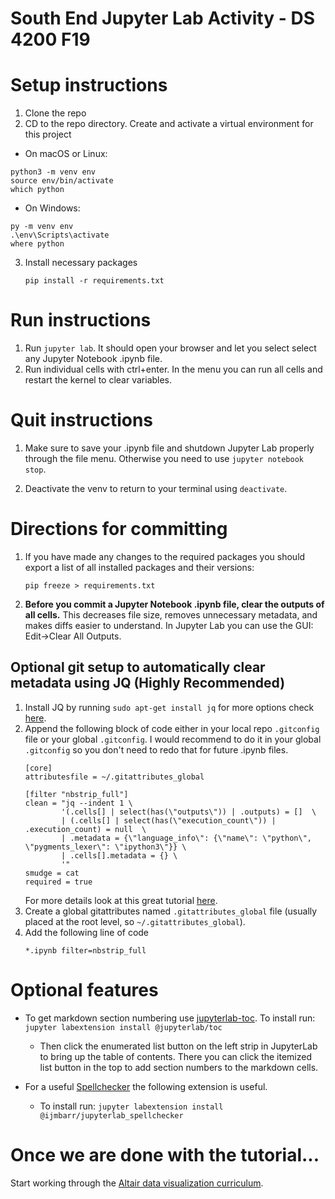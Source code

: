 # South End Jupyter Lab Activity - DS 4200 F19

# Setup instructions
1. Clone the repo
2. CD to the repo directory. Create and activate a virtual environment for this project  
  * On macOS or Linux:
   ```
   python3 -m venv env
   source env/bin/activate
   which python
   ```
  * On Windows:
   ```
   py -m venv env
   .\env\Scripts\activate
   where python
   ```
3. Install necessary packages
   ```
   pip install -r requirements.txt
   ```
 
# Run instructions
   
1. Run `jupyter lab`. It should open your browser and let you select select any Jupyter Notebook .ipynb file.
2. Run individual cells with ctrl+enter. In the menu you can run all cells and restart the kernel to clear variables.

# Quit instructions
1. Make sure to save your .ipynb file and shutdown Jupyter Lab properly through the file menu. Otherwise you need to use `jupyter notebook stop`.

2. Deactivate the venv to return to your terminal using `deactivate`.

# Directions for committing

1. If you have made any changes to the required packages you should export a list of all installed packages and their versions:
   ```
   pip freeze > requirements.txt
   ```

2. **Before you commit a Jupyter Notebook .ipynb file, clear the outputs of all cells.** This decreases file size, removes unnecessary metadata, and makes diffs easier to understand. In Jupyter Lab you can use the GUI: Edit->Clear All Outputs.

## Optional git setup to automatically clear metadata using JQ (Highly Recommended)

1. Install JQ by running `sudo apt-get install jq` for more options check [here](https://stedolan.github.io/jq/download/).
2. Append the following block of code either in your local repo `.gitconfig` file or your global `.gitconfig`. I would recommend to do it in your global `.gitconfig` so you don't need to redo that for future .ipynb files.<br>
    ```
    [core]
    attributesfile = ~/.gitattributes_global

    [filter "nbstrip_full"]
    clean = "jq --indent 1 \
            '(.cells[] | select(has(\"outputs\")) | .outputs) = []  \
            | (.cells[] | select(has(\"execution_count\")) | .execution_count) = null  \
            | .metadata = {\"language_info\": {\"name\": \"python\", \"pygments_lexer\": \"ipython3\"}} \
            | .cells[].metadata = {} \
            '"
    smudge = cat
    required = true
    ```
    For more details look at this great tutorial [here](http://timstaley.co.uk/posts/making-git-and-jupyter-notebooks-play-nice/).
3. Create a global gitattributes named `.gitattributes_global` file (usually placed at the root level, so `~/.gitattributes_global`).
4.  Add the following line of code
    ```
    *.ipynb filter=nbstrip_full
    ```

# Optional features

* To get markdown section numbering use [jupyterlab-toc](https://github.com/jupyterlab/jupyterlab-toc). To install run: `jupyter labextension install @jupyterlab/toc` 
  * Then click the enumerated list button on the left strip in JupyterLab to bring up the table of contents. There you can click the itemized list button in the top to add section numbers to the markdown cells.

* For a useful [Spellchecker](https://github.com/ijmbarr/jupyterlab_spellchecker) the following extension is useful.
  *  To install run: `jupyter labextension install @ijmbarr/jupyterlab_spellchecker`

# Once we are done with the tutorial...

Start working through the [Altair data visualization curriculum](https://github.com/uwdata/visualization-curriculum).